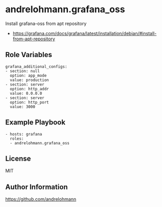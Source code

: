 andrelohmann.grafana_oss
========================

Install grafana-oss from apt repository

  * https://grafana.com/docs/grafana/latest/installation/debian/#install-from-apt-repository

<!---

!!!This will be necessary, when Ansible 2.10 gets released

Role Dependencies
-----------------

This role depends on the community.general collection. Add the following to your requirements.yml:

    ---
    roles:
    - andrelohmann.grafana_oss
    collections:
    - community.general # a dependency for the andrelohmann.grafana_oss role
    ...

--->

Role Variables
--------------

    grafana_additional_configs:
    - section: null
      option: app_mode
      value: production
    - section: server
      option: http_addr
      value: 0.0.0.0
    - section: server
      option: http_port
      value: 3000

Example Playbook
----------------

    - hosts: grafana
      roles:
      - andrelohmann.grafana_oss

License
-------

MIT

Author Information
------------------

https://github.com/andrelohmann
